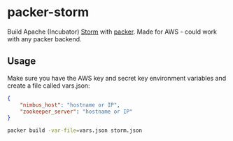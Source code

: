 packer-storm
============

Build Apache (Incubator) [Storm](https://storm.incubator.apache.org/) with [packer](http://www.packer.io/). Made for AWS - could work with any packer backend.

Usage
-----

Make sure you have the AWS key and secret key environment variables and create a file called vars.json:

```json
{
    "nimbus_host": "hostname or IP",
    "zookeeper_server": "hostname or IP"
}
```

```bash
packer build -var-file=vars.json storm.json
```
